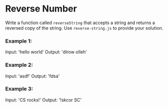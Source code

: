 # Reverse Number
Write a function called `reverseString` that accepts a string and returns a reversed copy of the string. Use `reverse-string.js` to provide your solution.

### Example 1:

Input: 'hello world'
Output: 'dlrow olleh'

### Example 2:

Input: 'asdf'
Output: 'fdsa'

### Example 3:

Input: 'CS rocks!'
Output: '!skcor SC'